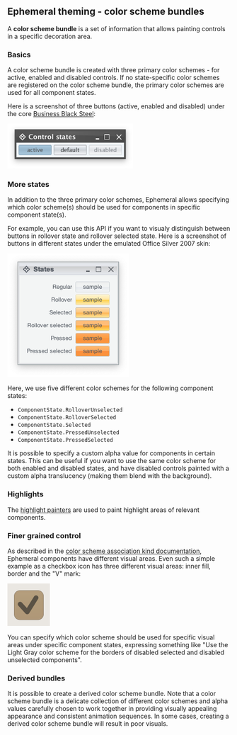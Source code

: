 ## Ephemeral theming - color scheme bundles

A **color scheme bundle** is a set of information that allows painting controls in a specific decoration area.

### Basics

A color scheme bundle is created with three primary color schemes - for active, enabled and disabled controls. If no state-specific color schemes are registered on the color scheme bundle, the primary color schemes are used for all component states.

Here is a screenshot of three buttons (active, enabled and disabled) under the core [Business Black Steel](toneddown.md#businessblacksteel):

<img src="https://raw.githubusercontent.com/kirill-grouchnikov/ephemeral/breeze/docs/images/theming/states/control-states.png" width="284" height="101" />

### More states

In addition to the three primary color schemes, Ephemeral allows specifying which color scheme(s) should be used for components in specific component state(s).

For example, you can use this API if you want to visualy distinguish between buttons in rollover state and rollover selected state. Here is a screenshot of buttons in different states under the emulated Office Silver 2007 skin:

<img src="https://raw.githubusercontent.com/kirill-grouchnikov/ephemeral/breeze/docs/images/theming/states/control-states-extended.png" width="275" height="279" />

Here, we use five different color schemes for the following component states:

* `ComponentState.RolloverUnselected`
* `ComponentState.RolloverSelected`
* `ComponentState.Selected`
* `ComponentState.PressedUnselected`
* `ComponentState.PressedSelected`

It is possible to specify a custom alpha value for components in certain states. This can be useful if you want to use the same color scheme for both enabled and disabled states, and have disabled controls painted with a custom alpha translucency (making them blend with the background).

### Highlights

The [highlight painters](../painters/highlight.md) are used to paint highlight areas of relevant components.

### Finer grained control

As described in the [color scheme association kind documentation](colorschemeassociationkinds.md), Ephemeral components have different visual areas. Even such a simple example as a checkbox icon has three different visual areas: inner fill, border and the "V" mark:

<img src="https://raw.githubusercontent.com/kirill-grouchnikov/ephemeral/breeze/docs/images/theming/color-scheme-association-kinds.png" width="96" height="96"/>

You can specify which color scheme should be used for specific visual areas under specific component states, expressing something like "Use the Light Gray color scheme for the borders of disabled selected and disabled unselected components".

### Derived bundles

It is possible to create a derived color scheme bundle. Note that a color scheme bundle is a delicate collection of different color schemes and alpha values carefully chosen to work together in providing visually appealing appearance and consistent animation sequences. In some cases, creating a derived color scheme bundle will result in poor visuals.
